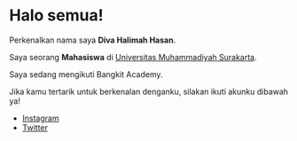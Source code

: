# Halo semua! 

Perkenalkan nama saya **Diva Halimah Hasan**.<br>

Saya seorang **Mahasiswa** di [Universitas Muhammadiyah Surakarta](https://www.ums.ac.id/).<br>

Saya sedang mengikuti Bangkit Academy.<br>

Jika kamu tertarik untuk berkenalan denganku, silakan ikuti akunku dibawah ya!
+ [Instagram](https://instagram.com/di.vayaa?igshid=MzRlODBiNWFlZA%20)
+ [Twitter](https://x.com/divmew?t=nKVbYjqFDHMCCjB7nWEDOA&s=08%20)
